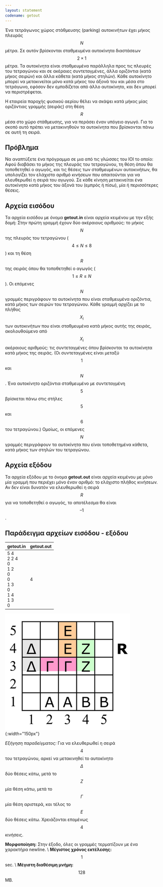 ```yaml
---
layout: statement
codename: getout
---
```


Ένα τετράγωνος χώρος στάθμευσης (parking) αυτοκινήτων έχει μήκος πλευράς $$N$$ μέτρα. Σε αυτόν βρίσκονται σταθμευμένα αυτοκίνητα διαστάσεων $$2\times 1$$ μέτρα. Τα αυτοκίνητα είναι σταθμευμένα παράλληλα προς τις πλευρές του τετραγώνου και σε ακέραιες συντεταγμένες, άλλα οριζόντια (κατά μήκος σειρών) και άλλα κάθετα (κατά μήκος στηλών). Κάθε αυτοκίνητο μπορεί να μετακινείται μόνο κατά μήκος του άξονά του και μέσα στο τετράγωνο, εφόσον δεν εμποδίζεται από άλλο αυτοκίνητο, και δεν μπορεί να περιστρέφεται.

Η εταιρεία παροχής φυσικού αερίου θέλει να σκάψει κατά μήκος μίας οριζόντιας γραμμής (σειράς) στη θέση $$R$$ μέσα στο χώρο στάθμευσης, για να περάσει έναν υπόγειο αγωγό. Για το σκοπό αυτό πρέπει να μετακινηθούν τα αυτοκίνητα που βρίσκονται πάνω σε αυτή τη σειρά.

## Πρόβλημα

Nα αναπτύξετε ένα πρόγραμμα σε μια από τις γλώσσες του ΙΟΙ το
οποίο: Αφού διαβάσει το μήκος της πλευράς του τετραγώνου, τη
θέση όπου θα τοποθετηθεί ο αγωγός, και τις θέσεις των
σταθμευμένων αυτοκινήτων, θα υπολογίζει τον ελάχιστο αριθμό
κινήσεων που απαιτούνται για να ελευθερωθεί η σειρά του αγωγού.
Σε κάθε κίνηση μετακινείται ένα αυτοκίνητο κατά μήκος του άξονά
του (εμπρός ή πίσω), μία ή περισσότερες θέσεις.

## Aρχεία εισόδου

Τα αρχεία εισόδου με όνομα **getout.in** είναι αρχεία κειμένου με την εξής δομή: Στην πρώτη γραμμή έχουν δύο ακέραιους αριθμούς: το μήκος $$N$$ της πλευράς του τετραγώνου ($$4 \leq N \leq 8$$) και τη θέση $$R$$ της σειράς όπου θα τοποθετηθεί ο αγωγός ($$1 \leq R \leq N$$). Οι επόμενες $$N$$ γραμμές περιγράφουν τα αυτοκίνητα που είναι σταθμευμένα οριζόντια, κατά μήκος των σειρών του τετραγώνου. Κάθε γραμμή αρχίζει με το πλήθος $$X_i$$ των αυτοκινήτων που είναι σταθμευμένα κατά μήκος αυτής της σειράς, ακολουθούμενο από $$X_i$$ ακέραιους αριθμούς: τις συντεταγμένες όπου βρίσκονται τα αυτοκίνητα κατά μήκος της σειράς. (Οι συντεταγμένες είναι μεταξύ $$1$$ και $$N$$. Ένα αυτοκίνητο οριζόντια σταθμευμένο με συντεταγμένη $$5$$ βρίσκεται πάνω στις στήλες $$5$$ και $$6$$ του τετραγώνου.) Ομοίως, οι επόμενες $$N$$ γραμμές περιγράφουν τα αυτοκίνητα που είναι τοποθετημένα κάθετα, κατά μήκος των στηλών του τετραγώνου.

## Aρχεία εξόδου

Τα αρχεία εξόδου με το όνομα **getout.out** είναι αρχεία κειμένου με μόνο μία γραμμή που περιέχει μόνο έναν αριθμό: το ελάχιστο πλήθος κινήσεων. Αν δεν είναι δυνατόν να ελευθερωθεί η σειρά $$R$$ για να τοποθετηθεί ο αγωγός, το αποτέλεσμα θα είναι $$–1$$.

## Παράδειγμα αρχείων εισόδου - εξόδου

| **getout.in**                         | **getout.out** |
| ------------------------------------ | ------------- |
| 5 4 <br> 2 2 4 <br> 0 <br> 1 2 <br> 0 <br> 0 <br> 1 3 <br> 0 <br> 1 4 <br> 1 3 <br> 0 | 4 |

![Παράδειγμα](/assets/22-pdp-c-getout-example.png){:width="150px"}

*Εξήγηση παραδείγματος:* Για να ελευθερωθεί η σειρά $$4$$ του τετραγώνου, αρκεί να μετακινηθεί το αυτοκίνητο $$\Delta$$ δύο θέσεις κάτω, μετά το $$Z$$ μία θέση κάτω, μετά το $$\Gamma$$ μία θέση αριστερά, και τέλος το $$Ε$$ δύο θέσεις κάτω. Χρειάζονται επομένως $$4$$ κινήσεις.

**Mορφοποίηση:** Στην έξοδο, όλες οι γραμμές τερματίζουν με ένα χαρακτήρα newline. \\
**Mέγιστος χρόνος εκτέλεσης:** $$1$$ sec. \\
**Mέγιστη διαθέσιμη μνήμη:** $$128$$ MB.
